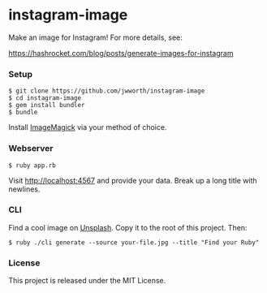 # instagram-image

Make an image for Instagram! For more details, see:

https://hashrocket.com/blog/posts/generate-images-for-instagram

### Setup

```
$ git clone https://github.com/jwworth/instagram-image
$ cd instagram-image
$ gem install bundler
$ bundle
```

Install [ImageMagick](https://imagemagick.org/) via your method of choice.

### Webserver

```
$ ruby app.rb
```

Visit [http://localhost:4567](http://localhost:4567) and provide your data.
Break up a long title with newlines.

### CLI

Find a cool image on [Unsplash](https://unsplash.com). Copy it to the root of
this project. Then:

```
$ ruby ./cli generate --source your-file.jpg --title "Find your Ruby"
```

### License

This project is released under the MIT License.
